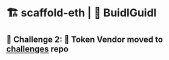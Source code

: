 # 🏗 scaffold-eth | 🏰 BuidlGuidl

## 🚩 Challenge 2: 🤖 Token Vendor moved to [challenges](https://github.com/scaffold-eth/scaffold-eth-challenges) repo
